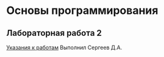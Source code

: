 # Основы программирования
## Лабораторная работа 2

[Указания к работам](resources/directions.md)
Выполнил Сергеев Д.А.